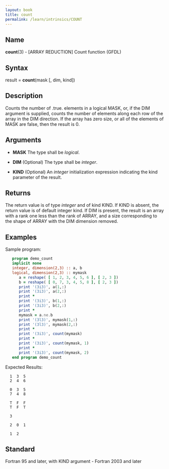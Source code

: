 ```yaml
---
layout: book
title: count
permalink: /learn/intrinsics/COUNT
---
```

## __Name__

__count__(3) - \[ARRAY REDUCTION\] Count function
(GFDL)

## __Syntax__

result = __count__(mask \[, dim, kind\])

## __Description__

Counts the number of .true. elements in a logical MASK, or, if the DIM
argument is supplied, counts the number of elements along each row of
the array in the DIM direction. If the array has zero size, or all of
the elements of MASK are false, then the result is 0.

## __Arguments__

  - __MASK__
    The type shall be _logical_.

  - __DIM__
    (Optional) The type shall be _integer_.

  - __KIND__
    (Optional) An _integer_ initialization expression indicating the kind
    parameter of the result.

## __Returns__

The return value is of type _integer_ and of kind KIND. If KIND is absent,
the return value is of default integer kind. If DIM is present, the
result is an array with a rank one less than the rank of ARRAY, and a
size corresponding to the shape of ARRAY with the DIM dimension removed.

## __Examples__

Sample program:

```fortran
   program demo_count
   implicit none
   integer, dimension(2,3) :: a, b
   logical, dimension(2,3) :: mymask
      a = reshape( [ 1, 2, 3, 4, 5, 6 ], [ 2, 3 ])
      b = reshape( [ 0, 7, 3, 4, 5, 8 ], [ 2, 3 ])
      print '(3i3)', a(1,:)
      print '(3i3)', a(2,:)
      print *
      print '(3i3)', b(1,:)
      print '(3i3)', b(2,:)
      print *
      mymask = a.ne.b
      print '(3l3)', mymask(1,:)
      print '(3l3)', mymask(2,:)
      print *
      print '(3i3)', count(mymask)
      print *
      print '(3i3)', count(mymask, 1)
      print *
      print '(3i3)', count(mymask, 2)
   end program demo_count
```
   Expected Results:
```text
  1  3  5
  2  4  6
 
  0  3  5
  7  4  8
 
  T  F  F
  T  F  T
 
  3
 
  2  0  1
 
  1  2
```
## __Standard__

Fortran 95 and later, with KIND argument - Fortran 2003
and later
